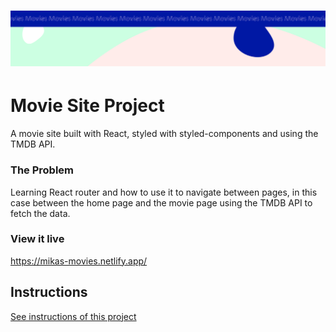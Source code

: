 <h1 align="center">
  <a href="">
    <img src="/src/assets/movies.svg" alt="Project Banner Image">
  </a>
</h1>

# Movie Site Project

A movie site built with React, styled with styled-components and using the TMDB API.

### The Problem

Learning React router and how to use it to navigate between pages, in this case between the home page and the movie page using the TMDB API to fetch the data.

### View it live

https://mikas-movies.netlify.app/

## Instructions

<a href="instructions.md">
   See instructions of this project
  </a>
